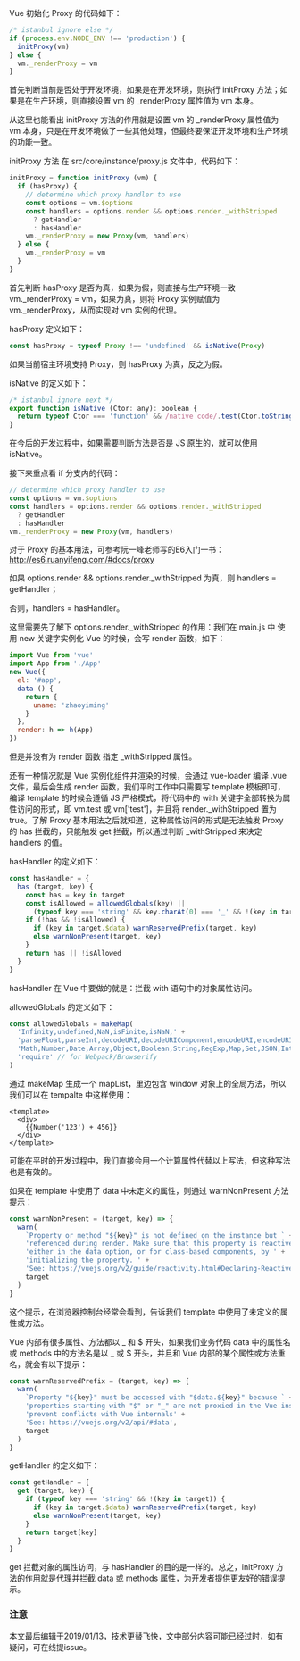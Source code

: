 Vue 初始化 Proxy 的代码如下：

``` javascript
/* istanbul ignore else */
if (process.env.NODE_ENV !== 'production') {
  initProxy(vm)
} else {
  vm._renderProxy = vm
}
```

首先判断当前是否处于开发环境，如果是在开发环境，则执行 initProxy 方法；如果是在生产环境，则直接设置 vm 的 _renderProxy 属性值为 vm 本身。

从这里也能看出 initProxy 方法的作用就是设置 vm 的 _renderProxy 属性值为 vm 本身，只是在开发环境做了一些其他处理，但最终要保证开发环境和生产环境的功能一致。

initProxy 方法 在 src/core/instance/proxy.js 文件中，代码如下：

``` javascript
initProxy = function initProxy (vm) {
  if (hasProxy) {
    // determine which proxy handler to use
    const options = vm.$options
    const handlers = options.render && options.render._withStripped
      ? getHandler
      : hasHandler
    vm._renderProxy = new Proxy(vm, handlers)
  } else {
    vm._renderProxy = vm
  }
}
```
首先判断 hasProxy 是否为真，如果为假，则直接与生产环境一致 vm._renderProxy = vm，如果为真，则将 Proxy 实例赋值为 vm._renderProxy，从而实现对 vm 实例的代理。

hasProxy 定义如下：

``` javascript
const hasProxy = typeof Proxy !== 'undefined' && isNative(Proxy)
```

如果当前宿主环境支持 Proxy，则 hasProxy 为真，反之为假。

isNative 的定义如下：

``` javascript
/* istanbul ignore next */
export function isNative (Ctor: any): boolean {
  return typeof Ctor === 'function' && /native code/.test(Ctor.toString())
}
```

在今后的开发过程中，如果需要判断方法是否是 JS 原生的，就可以使用 isNative。

接下来重点看 if 分支内的代码：

``` javascript
// determine which proxy handler to use
const options = vm.$options
const handlers = options.render && options.render._withStripped
  ? getHandler
  : hasHandler
vm._renderProxy = new Proxy(vm, handlers)
```

对于 Proxy 的基本用法，可参考阮一峰老师写的E6入门一书：http://es6.ruanyifeng.com/#docs/proxy

如果 options.render && options.render._withStripped 为真，则 handlers = getHandler；

否则，handlers = hasHandler。

这里需要先了解下 options.render._withStripped 的作用：我们在 main.js 中 使用 new 关键字实例化 Vue 的时候，会写 render 函数，如下：

``` javascript
import Vue from 'vue'
import App from './App'
new Vue({
  el: '#app',
  data () {
    return {
      uname: 'zhaoyiming'
    }
  },
  render: h => h(App)
})
```

但是并没有为 render 函数 指定 _withStripped 属性。

还有一种情况就是 Vue 实例化组件并渲染的时候，会通过 vue-loader 编译 .vue 文件，最后会生成 render 函数，我们平时工作中只需要写 template 模板即可，编译 template 的时候会遵循 JS 严格模式，将代码中的 with 关键字全部转换为属性访问的形式，即 vm.test 或 vm['test']，并且将 render._withStripped 置为 true。了解 Proxy 基本用法之后就知道，这种属性访问的形式是无法触发 Proxy 的 has 拦截的，只能触发 get 拦截，所以通过判断 _withStripped 来决定 handlers 的值。

hasHandler 的定义如下：

``` javascript
const hasHandler = {
  has (target, key) {
    const has = key in target
    const isAllowed = allowedGlobals(key) ||
      (typeof key === 'string' && key.charAt(0) === '_' && !(key in target.$data))
    if (!has && !isAllowed) {
      if (key in target.$data) warnReservedPrefix(target, key)
      else warnNonPresent(target, key)
    }
    return has || !isAllowed
  }
}
```

hasHandler 在 Vue 中要做的就是：拦截 with 语句中的对象属性访问。

allowedGlobals 的定义如下：

``` javascript
const allowedGlobals = makeMap(
  'Infinity,undefined,NaN,isFinite,isNaN,' +
  'parseFloat,parseInt,decodeURI,decodeURIComponent,encodeURI,encodeURIComponent,' +
  'Math,Number,Date,Array,Object,Boolean,String,RegExp,Map,Set,JSON,Intl,' +
  'require' // for Webpack/Browserify
)
```

通过 makeMap 生成一个 mapList，里边包含 window 对象上的全局方法，所以我们可以在 tempalte 中这样使用：

``` vue
<template>
  <div>
    {{Number('123') + 456}}
  </div>
</template>
```

可能在平时的开发过程中，我们直接会用一个计算属性代替以上写法，但这种写法也是有效的。

如果在 template 中使用了 data 中未定义的属性，则通过 warnNonPresent 方法提示：

``` javascript
const warnNonPresent = (target, key) => {
  warn(
    `Property or method "${key}" is not defined on the instance but ` +
    'referenced during render. Make sure that this property is reactive, ' +
    'either in the data option, or for class-based components, by ' +
    'initializing the property. ' +
    'See: https://vuejs.org/v2/guide/reactivity.html#Declaring-Reactive-Properties.',
    target
  )
}
```

这个提示，在浏览器控制台经常会看到，告诉我们 template 中使用了未定义的属性或方法。

Vue 内部有很多属性、方法都以 _ 和 $ 开头，如果我们业务代码 data 中的属性名 或 methods 中的方法名是以 _ 或 $ 开头，并且和 Vue 内部的某个属性或方法重名，就会有以下提示：

``` javascript
const warnReservedPrefix = (target, key) => {
  warn(
    `Property "${key}" must be accessed with "$data.${key}" because ` +
    'properties starting with "$" or "_" are not proxied in the Vue instance to ' +
    'prevent conflicts with Vue internals' +
    'See: https://vuejs.org/v2/api/#data',
    target
  )
}
```

getHandler 的定义如下：

``` javascript
const getHandler = {
  get (target, key) {
    if (typeof key === 'string' && !(key in target)) {
      if (key in target.$data) warnReservedPrefix(target, key)
      else warnNonPresent(target, key)
    }
    return target[key]
  }
}
```

get 拦截对象的属性访问，与 hasHandler 的目的是一样的。总之，initProxy 方法的作用就是代理并拦截 data 或 methods 属性，为开发者提供更友好的错误提示。

### 注意
本文最后编辑于2019/01/13，技术更替飞快，文中部分内容可能已经过时，如有疑问，可在线提issue。